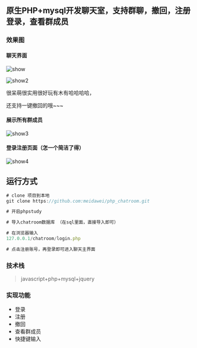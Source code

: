 ## 原生PHP+mysql开发聊天室，支持群聊，撤回，注册登录，查看群成员

### 效果图

#### 聊天界面

![show](D:\phpStudy\WWW\chatroom\images\show.png)

![show2](D:\phpStudy\WWW\chatroom\images\show2.png)

很呆萌很实用很好玩有木有哈哈哈哈，

还支持一键撤回的哦~~~

#### 展示所有群成员

![show3](D:\phpStudy\WWW\chatroom\images\show3.png)

#### 登录注册页面（怎一个简洁了得）

![show4](D:\phpStudy\WWW\chatroom\images\show4.png)

## 运行方式

```javascript
# clone 项目到本地
git clone https://github.com:meidawei/php_chatroom.git

# 开启phpstudy

# 导入chatroom数据库 （在sql里面，直接导入即可）

# 在浏览器输入
127.0.0.1/chatroom/login.php

# 点击注册账号，再登录即可进入聊天主界面
```

### 技术栈

> javascript+php+mysql+jquery

### 实现功能

+ 登录
+ 注册
+ 撤回
+ 查看群成员
+ 快捷键输入
